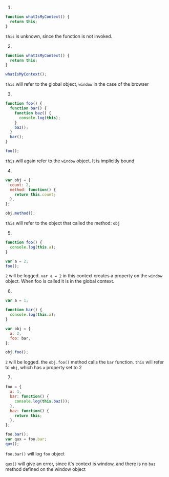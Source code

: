 1.

```javascript
function whatIsMyContext() {
  return this;
}
```

`this` is unknown, since the function is not invoked.

2.

```javascript
function whatIsMyContext() {
  return this;
}

whatIsMyContext();
```

`this` will refer to the global object, `window` in the case of the browser

3.

```javascript
function foo() {
  function bar() {
    function baz() {
      console.log(this);
    }
    baz();
  }
  bar();
}

foo();
```

`this` will again refer to the `window` object. It is implicitly bound

4.

```javascript
var obj = {
  count: 2,
  method: function() {
    return this.count;
  },
};

obj.method();
```

`this` will refer to the object that called the method: `obj`

5.

```javascript
function foo() {
  console.log(this.a);
}

var a = 2;
foo();
```

`2` will be logged. `var a = 2` in this context creates a property on the `window`
object. When foo is called it is in the global context.

6.

```javascript
var a = 1;

function bar() {
  console.log(this.a);
}

var obj = {
  a: 2,
  foo: bar,
};

obj.foo();
```

`2` will be logged. the `obj.foo()` method calls the `bar` function.
`this` will refer to `obj`, which has `a` property set to 2

7.

```javascript
foo = {
  a: 1,
  bar: function() {
    console.log(this.baz());
  },
  baz: function() {
    return this;
  },
};

foo.bar();
var qux = foo.bar;
qux();
```

`foo.bar()` will log `foo` object

`qux()` will give an error, since it's context is window, and there is no `baz`
method defined on the window object
